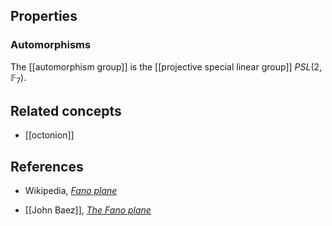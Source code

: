 
## Properties

### Automorphisms

The [[automorphism group]] is the [[projective special linear group]] $PSL(2,\mathbb{F}_7)$.

## Related concepts

* [[octonion]]

## References

* Wikipedia, _[Fano plane](https://en.wikipedia.org/wiki/Fano_plane)_

* [[John Baez]], _[The Fano plane](http://math.ucr.edu/home/baez/octonions/node4.html)_

